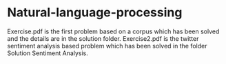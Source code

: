 # Natural-language-processing
Exercise.pdf is the first problem based on a corpus which has been solved and the details are in the solution folder. Exercise2.pdf is the twitter sentiment analysis based problem which has been solved in the folder Solution Sentiment Analysis.
